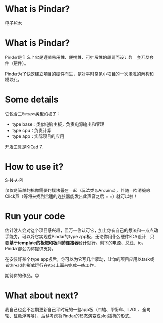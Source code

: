 
# What is Pindar?
电子积木

# What is Pindar?
Pindar是什么？它是遵循易用性、便携性、可扩展性的原则而设计的一套开发套件（硬件）。

Pindar为了快速建立项目的硬件而生，是对平时常见小项目的一次浅浅的解构和模块化。

# Some details
它包含三种type类型的板子：
- type base：类似电脑主板，负责电源输出和管理
- type cpu：负责计算
- type app：实际项目的应用

开发工具是KiCad 7.

# How to use it?
S-N-A-P!

仅仅是简单的把你需要的模块叠在一起（玩法类似Arduino），伴随一阵清脆的Click声（等将来找到合适的连接器能发出此声音之后 = =）就可以啦！


# Run your code
估计没人会对这个项目感兴趣，但万一你认可它，加上你有自己的想法和一点点动手能力，可以将它实现成Pindar的type app板，无论你用什么硬件EDA设计，只要**基于template的板框和板间的连接器**设计就行。剩下的电源、总线、io，Pindar都会为你提供支持。

在安装好某个type app板后，你可以为它写几个驱动，让你的项目应用以task或者thread的形式运行在rtos上面来完成一些工作。

期待你的作品。😋

# What about next?
我自己也会不定期更新自己平时玩的一些app板（四轴、平衡车、LVGL、全向轮、磁悬浮等等），后续考虑将Pindar的形态演变成slot插槽的形式。



